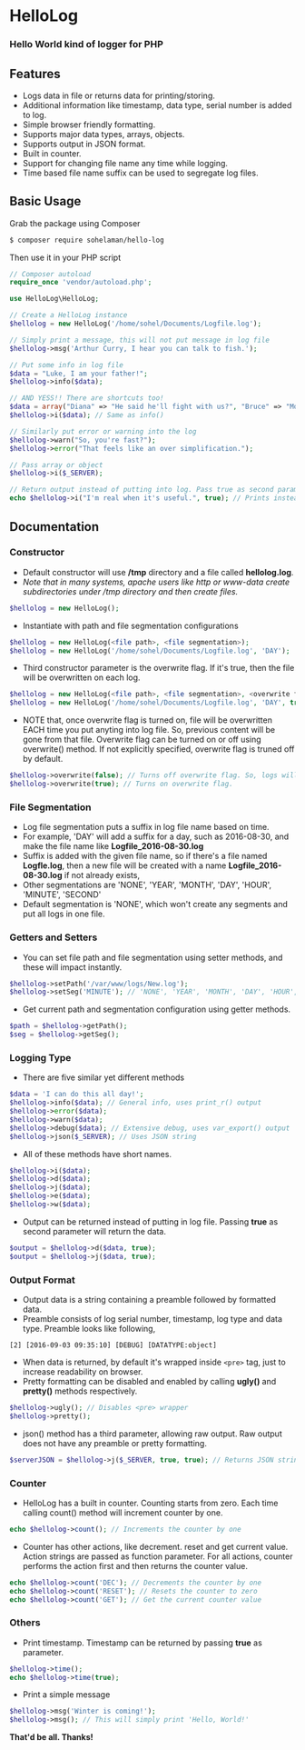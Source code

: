 # HelloLog
### Hello World kind of logger for PHP

## Features
* Logs data in file or returns data for printing/storing.
* Additional information like timestamp, data type, serial number is added to log.
* Simple browser friendly formatting.
* Supports major data types, arrays, objects.
* Supports output in JSON format.
* Built in counter.
* Support for changing file name any time while logging.
* Time based file name suffix can be used to segregate log files.

## Basic Usage
Grab the package using Composer
```bash
$ composer require sohelaman/hello-log
```

Then use it in your PHP script
```php
// Composer autoload
require_once 'vendor/autoload.php';

use HelloLog\HelloLog;

// Create a HelloLog instance
$hellolog = new HelloLog('/home/sohel/Documents/Logfile.log');

// Simply print a message, this will not put message in log file
$hellolog->msg('Arthur Curry, I hear you can talk to fish.');

// Put some info in log file
$data = "Luke, I am your father!";
$hellolog->info($data);

// AND YESS!! There are shortcuts too!
$data = array("Diana" => "He said he'll fight with us?", "Bruce" => "More or less.");
$hellolog->i($data); // Same as info()

// Similarly put error or warning into the log
$hellolog->warn("So, you're fast?");
$hellolog->error("That feels like an over simplification.");

// Pass array or object
$hellolog->i($_SERVER);

// Return output instead of putting into log. Pass true as second parameter.
echo $hellolog->i("I'm real when it's useful.", true); // Prints instead of putting into log
```

## Documentation
### Constructor
* Default constructor will use **/tmp** directory and a file called **hellolog.log**.
* *Note that in many systems, apache users like http or www-data create subdirectories under /tmp directory and then create files.*
```php
$hellolog = new HelloLog();
```
* Instantiate with path and file segmentation configurations
```php
$hellolog = new HelloLog(<file path>, <file segmentation>);
$hellolog = new HelloLog('/home/sohel/Documents/Logfile.log', 'DAY');
```
* Third constructor parameter is the overwrite flag. If it's true, then the file will be overwritten on each log.
```php
$hellolog = new HelloLog(<file path>, <file segmentation>, <overwrite flag>);
$hellolog = new HelloLog('/home/sohel/Documents/Logfile.log', 'DAY', true);
```
* NOTE that, once overwrite flag is turned on, file will be overwritten EACH time you put anyting into log file. So, previous content will be gone from that file. Overwrite flag can be turned on or off using overwrite() method. If not explicitly specified, overwrite flag is truned off by default.
```php
$hellolog->overwrite(false); // Turns off overwrite flag. So, logs will be appended after this call.
$hellolog->overwrite(true); // Turns on overwrite flag.
```

### File Segmentation
* Log file segmentation puts a suffix in log file name based on time.
* For example, 'DAY' will add a suffix for a day, such as 2016-08-30, and make the file name like **Logfile_2016-08-30.log**
* Suffix is added with the given file name, so if there's a file named **Logfle.log**, then a new file will be created with a name **Logfile_2016-08-30.log** if not already exists,
* Other segmentations are 'NONE', 'YEAR', 'MONTH', 'DAY', 'HOUR', 'MINUTE', 'SECOND'
* Default segmentation is 'NONE', which won't create any segments and put all logs in one file.

### Getters and Setters
* You can set file path and file segmentation using setter methods, and these will impact instantly.
```php
$hellolog->setPath('/var/www/logs/New.log');
$hellolog->setSeg('MINUTE'); // 'NONE', 'YEAR', 'MONTH', 'DAY', 'HOUR', 'MINUTE', 'SECOND'
```
* Get current path and segmentation configuration using getter methods.
```php
$path = $hellolog->getPath();
$seg = $hellolog->getSeg();
```

### Logging Type
* There are five similar yet different methods
```php
$data = 'I can do this all day!';
$hellolog->info($data); // General info, uses print_r() output
$hellolog->error($data);
$hellolog->warn($data);
$hellolog->debug($data); // Extensive debug, uses var_export() output
$hellolog->json($_SERVER); // Uses JSON string
```
* All of these methods have short names.

```php
$hellolog->i($data);
$hellolog->d($data);
$hellolog->j($data);
$hellolog->e($data);
$hellolog->w($data);
```

* Output can be returned instead of putting in log file. Passing **true** as second parameter will return the data.

```php
$output = $hellolog->d($data, true);
$output = $hellolog->j($data, true);
```

### Output Format
* Output data is a string containing a preamble followed by formatted data.
* Preamble consists of log serial number, timestamp, log type and data type. Preamble looks like following,
```
[2] [2016-09-03 09:35:10] [DEBUG] [DATATYPE:object]
```
* When data is returned, by default it's wrapped inside ```<pre>``` tag, just to increase readability on browser.
* Pretty formatting can be disabled and enabled by calling **ugly()** and **pretty()** methods respectively.

```php
$hellolog->ugly(); // Disables <pre> wrapper
$hellolog->pretty();
```
* json() method has a third parameter, allowing raw output. Raw output does not have any preamble or pretty formatting.
```php
$serverJSON = $hellolog->j($_SERVER, true, true); // Returns JSON string of $_SERVER variable.
```

### Counter
* HelloLog has a built in counter. Counting starts from zero. Each time calling count() method will increment counter by one.
```php
echo $hellolog->count(); // Increments the counter by one
```
* Counter has other actions, like decrement. reset and get current value. Action strings are passed as function parameter. For all actions, counter performs the action first and then returns the counter value.
```php
echo $hellolog->count('DEC'); // Decrements the counter by one
echo $hellolog->count('RESET'); // Resets the counter to zero
echo $hellolog->count('GET'); // Get the current counter value
```
### Others
* Print timestamp. Timestamp can be returned by passing **true** as parameter.
```php
$hellolog->time();
echo $hellolog->time(true);
```
* Print a simple message
```php
$hellolog->msg('Winter is coming!');
$hellolog->msg(); // This will simply print 'Hello, World!'
```

**That'd be all. Thanks!**
